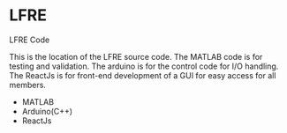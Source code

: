 # LFRE
LFRE Code

This is the location of the LFRE source code. The MATLAB code is for testing and validation.
The arduino is for the control code for I/O handling. The ReactJs is for front-end development of a GUI for
easy access for all members. 

- MATLAB
- Arduino(C++)
- ReactJs

